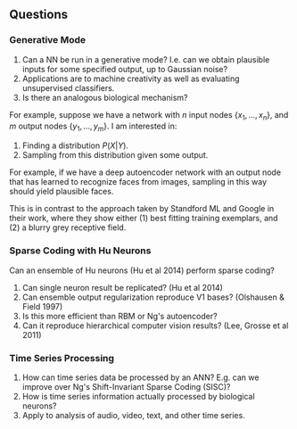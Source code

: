 <!--# neuron

Exploring Neural Networks-->

## Questions

### Generative Mode

  1. Can a NN be run in a generative mode? I.e. can we obtain plausible inputs for some specified output, up to Gaussian noise?
  2. Applications are to machine creativity as well as evaluating unsupervised classifiers.
  3. Is there an analogous biological mechanism?

For example, suppose we have a network with $n$ input nodes $\{x_1,...,x_n\},$
and $m$ output nodes $\{y_1,...,y_m\}.$ 
I am interested in:

  1. Finding a distribution $P(X|Y)$.
  2. Sampling from this distribution given some output.

For example, if we have a deep autoencoder network with an output node
that has learned to recognize faces from images, sampling in this way
should yield plausible faces.

This is in contrast to the approach taken by Standford ML and Google
in their work, where they show either (1) best fitting training exemplars,
and (2) a blurry grey receptive field.

### Sparse Coding with Hu Neurons

Can an ensemble of Hu neurons (Hu et al 2014) perform sparse coding?

  1. Can single neuron result be replicated? (Hu et al 2014)
  2. Can ensemble output regularization reproduce V1 bases? (Olshausen & Field 1997)
  3. Is this more efficient than RBM or Ng's autoencoder?
  4. Can it reproduce hierarchical computer vision results? (Lee, Grosse et al 2011)

### Time Series Processing

  1. How can time series data be processed by an ANN? E.g. can we improve over Ng's Shift-Invariant Sparse Coding (SISC)?
  2. How is time series information actually processed by biological neurons?
  3. Apply to analysis of audio, video, text, and other time series.

